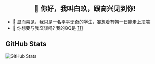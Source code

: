 <h2 align="center">👋 你好，我叫白玖，跟高兴见到你!</h2>

- 🔭 显而易见，我只是一名平平无奇的学生，妄想着有朝一日能走上顶端
- 💬 你想要与我交谈吗? 我的QQ是 <a href="tencent://message/?uin=2126383941&Site=&Menu=yes" target="_blacnk" title="11111">111</a>

## GitHub Stats
<p><img src="https://github-readme-stats.vercel.app/api?username=BaiJiu123&amp;show_icons=true&theme=radical" alt="GitHub Stats"></p>
